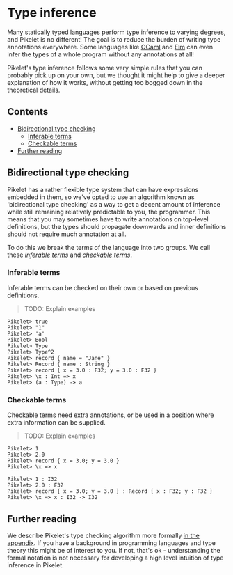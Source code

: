 # Type inference

Many statically typed languages perform type inference to varying degrees, and
Pikelet is no different! The goal is to reduce the burden of writing type
annotations everywhere. Some languages like [OCaml](https://ocaml.org/) and
[Elm](http://elm-lang.org/) can even infer the types of a whole program without
any annotations at all!

Pikelet's type inference follows some very simple rules that you can probably
pick up on your own, but we thought it might help to give a deeper explanation
of how it works, without getting too bogged down in the theoretical details.

## Contents

- [Bidirectional type checking](#bidirectional-typechecking)
    - [Inferable terms](#inferable-terms)
    - [Checkable terms](#checkable-terms)
- [Further reading](#further-reading)

## Bidirectional type checking

Pikelet has a rather flexible type system that can have expressions embedded in
them, so we've opted to use an algorithm known as 'bidirectional type checking'
as a way to get a decent amount of inference while still remaining relatively
predictable to you, the programmer. This means that you may sometimes have to
write annotations on top-level definitions, but the types should propagate
downwards and inner definitions should not require much annotation at all.

To do this we break the terms of the language into two groups. We call these
[_inferable terms_](#inferable-terms) and [_checkable terms_](#checkable-terms).

### Inferable terms

Inferable terms can be checked on their own or based on previous definitions.

> TODO: Explain examples

```pikelet-repl
Pikelet> true
Pikelet> "1"
Pikelet> 'a'
Pikelet> Bool
Pikelet> Type
Pikelet> Type^2
Pikelet> record { name = "Jane" }
Pikelet> Record { name : String }
Pikelet> record { x = 3.0 : F32; y = 3.0 : F32 }
Pikelet> \x : Int => x
Pikelet> (a : Type) -> a
```

### Checkable terms

Checkable terms need extra annotations, or be used in a position where extra
information can be supplied.

> TODO: Explain examples

```pikelet-repl
Pikelet> 1
Pikelet> 2.0
Pikelet> record { x = 3.0; y = 3.0 }
Pikelet> \x => x
```

```pikelet-repl
Pikelet> 1 : I32
Pikelet> 2.0 : F32
Pikelet> record { x = 3.0; y = 3.0 } : Record { x : F32; y : F32 }
Pikelet> \x => x : I32 -> I32
```

## Further reading

We describe Pikelet's type checking algorithm more formally
[in the appendix](./appendix/theory). If you have a background in programming
languages and type theory this might be of interest to you. If not, that's
ok - understanding the formal notation is not necessary for developing a high
level intuition of type inference in Pikelet.
